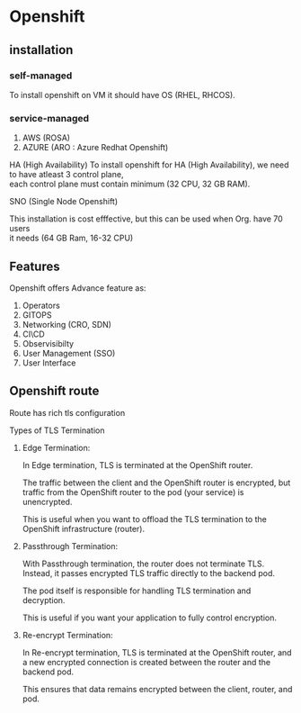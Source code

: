 # Openshift

## installation

### self-managed

To install openshift on VM it should have OS (RHEL, RHCOS).

### service-managed

1. AWS (ROSA)
2. AZURE (ARO : Azure Redhat Openshift)

HA (High Availability)
To install openshift for HA (High Availability), we need to have atleast 3 control plane,  
each control plane must contain minimum (32 CPU, 32 GB RAM).

SNO (Single Node Openshift)

This installation is cost efffective, but this can be used when Org. have 70 users  
it needs (64 GB Ram, 16-32 CPU)

## Features

Openshift offers Advance feature as:

1. Operators
2. GITOPS
3. Networking (CRO, SDN)
4. CI\CD
5. Observisibilty
6. User Management (SSO)
7. User Interface

## Openshift route

Route has rich tls configuration

Types of TLS Termination

1. Edge Termination:

    In Edge termination, TLS is terminated at the OpenShift router.

    The traffic between the client and the OpenShift router is encrypted, but traffic from the OpenShift router to the pod (your service) is unencrypted.

    This is useful when you want to offload the TLS termination to the OpenShift infrastructure (router).

2. Passthrough Termination:

    With Passthrough termination, the router does not terminate TLS. Instead, it passes encrypted 
    TLS traffic directly to the backend pod.

    The pod itself is responsible for handling TLS termination and decryption.

    This is useful if you want your application to fully control encryption.

3. Re-encrypt Termination:

    In Re-encrypt termination, TLS is terminated at the OpenShift router, and a new encrypted connection is created between the router and the backend pod.

    This ensures that data remains encrypted between the client, router, and pod.
